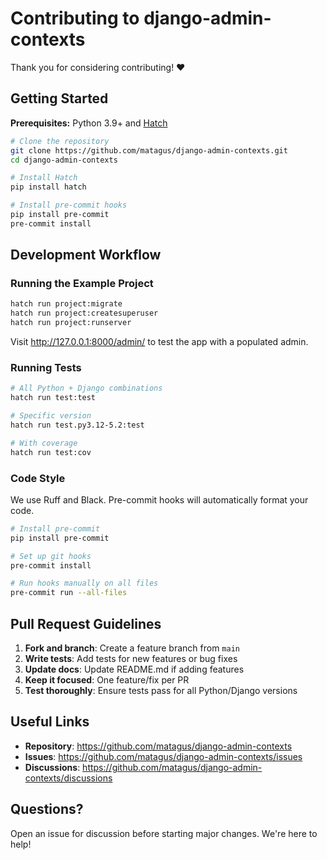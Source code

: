 # Contributing to django-admin-contexts

Thank you for considering contributing! ❤️

## Getting Started

**Prerequisites:** Python 3.9+ and [Hatch](https://hatch.pypa.io/)

```bash
# Clone the repository
git clone https://github.com/matagus/django-admin-contexts.git
cd django-admin-contexts

# Install Hatch
pip install hatch

# Install pre-commit hooks
pip install pre-commit
pre-commit install
```

## Development Workflow

### Running the Example Project

```bash
hatch run project:migrate
hatch run project:createsuperuser
hatch run project:runserver
```

Visit http://127.0.0.1:8000/admin/ to test the app with a populated admin.

### Running Tests

```bash
# All Python + Django combinations
hatch run test:test

# Specific version
hatch run test.py3.12-5.2:test

# With coverage
hatch run test:cov
```

### Code Style

We use Ruff and Black. Pre-commit hooks will automatically format your code.

```bash
# Install pre-commit
pip install pre-commit

# Set up git hooks
pre-commit install

# Run hooks manually on all files
pre-commit run --all-files
```

## Pull Request Guidelines

1. **Fork and branch**: Create a feature branch from `main`
2. **Write tests**: Add tests for new features or bug fixes
3. **Update docs**: Update README.md if adding features
4. **Keep it focused**: One feature/fix per PR
5. **Test thoroughly**: Ensure tests pass for all Python/Django versions

## Useful Links

- **Repository**: https://github.com/matagus/django-admin-contexts
- **Issues**: https://github.com/matagus/django-admin-contexts/issues
- **Discussions**: https://github.com/matagus/django-admin-contexts/discussions

## Questions?

Open an issue for discussion before starting major changes. We're here to help!
